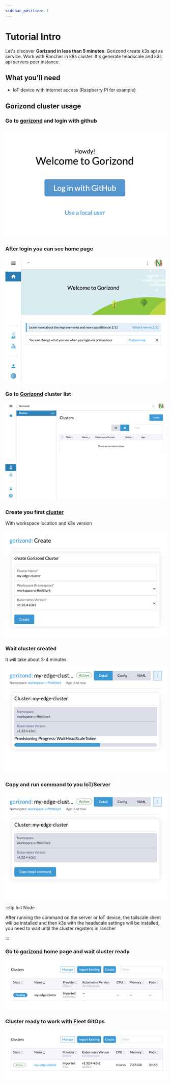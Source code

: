 ```yaml
---
sidebar_position: 1
---
```


# Tutorial Intro

Let's discover **Gorizond in less than 5 minutes**. Gorizond create k3s api as service. Work with Rancher in k8s cluster. It's generate headscale and k3s api servers peer instance.

## What you'll need

- IoT device with internet access (Raspberry PI for example)

## Gorizond cluster usage

### Go to [gorizond](https://gorizond.negash.ru) and login with github

![login](./img/login.png)

### After login you can see home page

![homepage](img/empty-home.png)

### Go to [Gorizond](https://gorizond.negash.ru/dashboard/c/_/gorizond/provisioning.gorizond.io.cluster) cluster list

![gorizond clusters](img/empty-gorizond.png)

### Create you first [cluster](https://gorizond.negash.ru/dashboard/c/_/gorizond/provisioning.gorizond.io.cluster/create)
With workspace location and k3s version

![create cluster](img/create-cluster.png)

### Wait cluster created
It will take about 3-4 minutes

![creating cluster](img/creating-cluster.png)

### Copy and run command to you IoT/Server

![ready cluster](img/ready-cluster.png)

:::tip Init Node

After running the command on the server or IoT device, the tailscale client will be installed and then k3s with the headscale settings will be installed, you need to wait until the cluster registers in rancher

:::

### Go to [gorizond](https://gorizond.negash.ru) home page and wait cluster ready

![wait cluster ready](img/wait-cluster-ready.png)

### Cluster ready to work with Fleet GitOps

![cluster-ready.png](img/cluster-ready.png)
